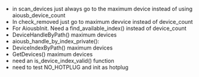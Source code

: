 * in scan_devices just always go to the maximum device instead of using aiousb_device_count
* In check_removed just go to maximum devvice instead of device_count
* For AiousbInit. Need a find_available_index() instead of device_count
* DeviceHandleByPath() maximum devices
* aiousb_handle_by_index_private(): 
* DeviceIndexByPath() maximum devices
* GetDevices() maximum devices
* need an is_device_index_valid() function
* need to test NO_HOTPLUG and init as hotplug